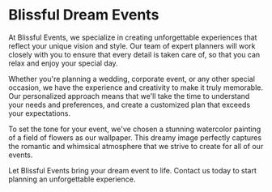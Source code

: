 <!--font:Poppins-->

# Blissful Dream Events

At Blissful Events, we specialize in creating unforgettable experiences that reflect your unique vision and style. Our team of expert planners will work closely with you to ensure that every detail is taken care of, so that you can relax and enjoy your special day.

Whether you're planning a wedding, corporate event, or any other special occasion, we have the experience and creativity to make it truly memorable. Our personalized approach means that we'll take the time to understand your needs and preferences, and create a customized plan that exceeds your expectations.

To set the tone for your event, we've chosen a stunning watercolor painting of a field of flowers as our wallpaper. This dreamy image perfectly captures the romantic and whimsical atmosphere that we strive to create for all of our events.

Let Blissful Events bring your dream event to life. Contact us today to start planning an unforgettable experience.

<!--

Write me markdown content of website with wallpaper:

"A dreamy watercolor painting of a field of flowers for a wedding or event planning website"

The header of the page should not be copy of the text but rather a real content of the website which is using this wallpaper.


---


# Blissful Events - Creating Dream Weddings and Memorable Events

Welcome to Blissful Events, where we turn your dreams into reality. Our team of expert event planners will work with you every step of the way to create a truly unforgettable experience.

To set the tone for your special day, we've chosen a beautiful watercolor painting of a field of flowers as our wallpaper. This dreamy image perfectly captures the romantic and whimsical atmosphere that we strive to create for all of our events.

Whether you're planning a fairy tale wedding or a corporate retreat, Blissful Events has the expertise and creativity to make your vision a reality. Contact us today to start planning your perfect event.


---


Heading is too long, rewrite whole content.


---


# Blissful Events - Your Dream Event, Our Expert Planning

At Blissful Events, we believe that every event should be a reflection of your unique vision and style. That's why we offer expert event planning services to help bring your dreams to life.

Our team of experienced planners will work closely with you to understand your needs and preferences, and create a customized plan that exceeds your expectations. From intimate gatherings to grand celebrations, we have the expertise to make your event unforgettable.

To set the tone for your special day, we've chosen a stunning watercolor painting of a field of flowers as our wallpaper. This dreamy image perfectly captures the romantic and whimsical atmosphere that we strive to create for all of our events.

Whether you're planning a wedding, corporate event, or any other special occasion, Blissful Events is here to help. Contact us today to start planning your perfect event.


---


Heading is too long, rewrite whole content.


---


# Blissful Events - Expert Planning for Your Dream Event

Blissful Events is your go-to event planning service for creating unforgettable experiences. We understand that every event is unique, and our team of expert planners will work closely with you to ensure that your vision comes to life.

From small gatherings to large-scale celebrations, we have the experience and creativity to make your event truly special. Our personalized approach means that we'll take the time to understand your needs and preferences, and create a customized plan that exceeds your expectations.

To set the tone for your special day, we've chosen a stunning watercolor painting of a field of flowers as our wallpaper. This dreamy image perfectly captures the romantic and whimsical atmosphere that we strive to create for all of our events.

Whether you're planning a wedding, corporate event, or any other special occasion, Blissful Events is here to help. Contact us today to start planning your dream event.


---


Heading is too long, rewrite whole content.


---


# Blissful Events - Bringing Your Dream Event to Life

At Blissful Events, we specialize in creating unforgettable experiences that reflect your unique vision and style. Our team of expert planners will work closely with you to ensure that every detail is taken care of, so that you can relax and enjoy your special day.

Whether you're planning a wedding, corporate event, or any other special occasion, we have the experience and creativity to make it truly memorable. Our personalized approach means that we'll take the time to understand your needs and preferences, and create a customized plan that exceeds your expectations.

To set the tone for your event, we've chosen a stunning watercolor painting of a field of flowers as our wallpaper. This dreamy image perfectly captures the romantic and whimsical atmosphere that we strive to create for all of our events.

Let Blissful Events bring your dream event to life. Contact us today to start planning an unforgettable experience.


---


Write me a Google font which is best fitting for the website.

Pick from the list:
- Playfair Display
- Lobster
- Alegreya
- Raleway
- Dancing Script
- Orbitron
- Futura
- Poppins
- Open Sans
- Barlow Condensed
- IBM Plex Sans
- Montserrat
- Roboto
- Exo 2
- Inter
- Great Vibes
- Lato


Write just the font name nothing else.


---


Poppins

-->
